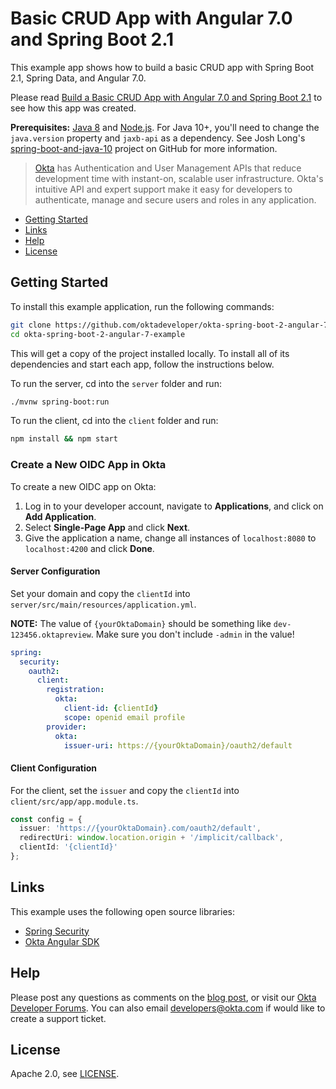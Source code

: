 # Basic CRUD App with Angular 7.0 and Spring Boot 2.1
 
This example app shows how to build a basic CRUD app with Spring Boot 2.1, Spring Data, and Angular 7.0.

Please read [Build a Basic CRUD App with Angular 7.0 and Spring Boot 2.1]() to see how this app was created.

**Prerequisites:** [Java 8](http://www.oracle.com/technetwork/java/javase/downloads/jdk8-downloads-2133151.html) and [Node.js](https://nodejs.org/). For Java 10+, you'll need to change the `java.version` property and `jaxb-api` as a dependency. See Josh Long's [spring-boot-and-java-10](https://github.com/joshlong/spring-boot-and-java-10) project on GitHub for more information.

> [Okta](https://developer.okta.com/) has Authentication and User Management APIs that reduce development time with instant-on, scalable user infrastructure. Okta's intuitive API and expert support make it easy for developers to authenticate, manage and secure users and roles in any application.

* [Getting Started](#getting-started)
* [Links](#links)
* [Help](#help)
* [License](#license)

## Getting Started

To install this example application, run the following commands:

```bash
git clone https://github.com/oktadeveloper/okta-spring-boot-2-angular-7-example.git
cd okta-spring-boot-2-angular-7-example
```

This will get a copy of the project installed locally. To install all of its dependencies and start each app, follow the instructions below.

To run the server, cd into the `server` folder and run:
 
```bash
./mvnw spring-boot:run
```

To run the client, cd into the `client` folder and run:
 
```bash
npm install && npm start
```

### Create a New OIDC App in Okta

To create a new OIDC app on Okta:

1. Log in to your developer account, navigate to **Applications**, and click on **Add Application**.
3. Select **Single-Page App** and click **Next**. 
4. Give the application a name, change all instances of `localhost:8080` to `localhost:4200` and click **Done**.

#### Server Configuration

Set your domain and copy the `clientId` into `server/src/main/resources/application.yml`. 

**NOTE:** The value of `{yourOktaDomain}` should be something like `dev-123456.oktapreview`. Make sure you don't include `-admin` in the value!

```yaml
spring:
  security:
    oauth2:
      client:
        registration:
          okta:
            client-id: {clientId}
            scope: openid email profile
        provider:
          okta:
            issuer-uri: https://{yourOktaDomain}/oauth2/default
```

#### Client Configuration

For the client, set the `issuer` and copy the `clientId` into `client/src/app/app.module.ts`.

```typescript
const config = {
  issuer: 'https://{yourOktaDomain}.com/oauth2/default',
  redirectUri: window.location.origin + '/implicit/callback',
  clientId: '{clientId}'
};
```

## Links

This example uses the following open source libraries:

* [Spring Security](http://projects.spring.io/spring-security/)
* [Okta Angular SDK](https://github.com/okta/okta-oidc-js/tree/master/packages/okta-angular)

## Help

Please post any questions as comments on the [blog post](), or visit our [Okta Developer Forums](https://devforum.okta.com/). You can also email developers@okta.com if would like to create a support ticket.

## License

Apache 2.0, see [LICENSE](LICENSE).
